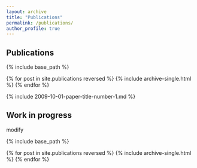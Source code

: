 ```yaml
---
layout: archive
title: "Publications"
permalink: /publications/
author_profile: true
---
```


## Publications

{% include base_path %}

{% for post in site.publications reversed %}
  {% include archive-single.html %}
{% endfor %}

  {% include 2009-10-01-paper-title-number-1.md %}




## Work in progress

modify 

{% include base_path %}

{% for post in site.publications reversed %}
  {% include archive-single.html %}
{% endfor %}
